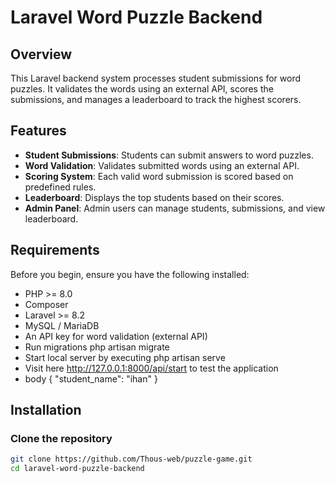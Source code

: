 # Laravel Word Puzzle Backend

## Overview

This Laravel backend system processes student submissions for word puzzles. It validates the words using an external API, scores the submissions, and manages a leaderboard to track the highest scorers.

## Features

- **Student Submissions**: Students can submit answers to word puzzles.
- **Word Validation**: Validates submitted words using an external API.
- **Scoring System**: Each valid word submission is scored based on predefined rules.
- **Leaderboard**: Displays the top students based on their scores.
- **Admin Panel**: Admin users can manage students, submissions, and view leaderboard.

## Requirements

Before you begin, ensure you have the following installed:

- PHP >= 8.0
- Composer
- Laravel >= 8.2
- MySQL / MariaDB
- An API key for word validation (external API)
- Run migrations php artisan migrate
- Start local server by executing php artisan serve
- Visit here http://127.0.0.1:8000/api/start to test the application
- body 
    {
    "student_name": "ihan"
    }

## Installation

### Clone the repository

```bash
git clone https://github.com/Thous-web/puzzle-game.git
cd laravel-word-puzzle-backend

